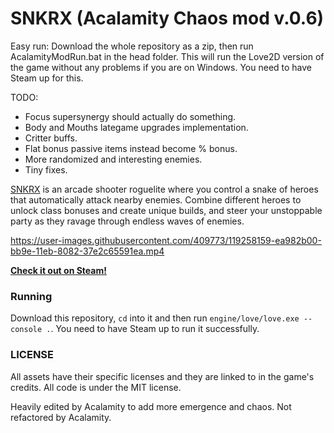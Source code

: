 



# SNKRX (Acalamity Chaos mod v.0.6)

Easy run: Download the whole repository as a zip, then run AcalamityModRun.bat in the head folder. This will run the Love2D version of the game without any problems if you are on Windows. You need to have Steam up for this.

TODO:
- Focus supersynergy should actually do something.
- Body and Mouths lategame upgrades implementation.
- Critter buffs.
- Flat bonus passive items instead become % bonus.
- More randomized and interesting enemies.
- Tiny fixes.

[SNKRX](https://store.steampowered.com/app/915310/SNKRX/) is an arcade shooter roguelite where you control a snake of heroes that automatically attack nearby enemies.
Combine different heroes to unlock class bonuses and create unique builds, and steer your unstoppable party as they ravage through endless waves of enemies.

https://user-images.githubusercontent.com/409773/119258159-ea982b00-bb9e-11eb-8082-37e2c65591ea.mp4

[**Check it out on Steam!**](https://store.steampowered.com/app/915310/SNKRX/)

### Running

Download this repository, `cd` into it and then run `engine/love/love.exe --console .`. You need to have Steam up to run it successfully.

### LICENSE

All assets have their specific licenses and they are linked to in the game's credits. All code is under the MIT license.

Heavily edited by Acalamity to add more emergence and chaos. Not refactored by Acalamity.